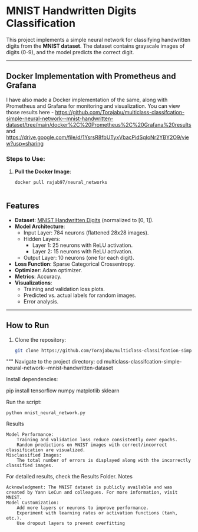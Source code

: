# MNIST Handwritten Digits Classification

This project implements a simple neural network for classifying handwritten digits from the **MNIST dataset**. The dataset contains grayscale images of digits (0-9), and the model predicts the correct digit. 

---
## Docker Implementation with Prometheus and Grafana

I have also made a Docker implementation of the same, along with Prometheus and Grafana for monitoring and visualization. You can view those results here - https://github.com/Torajabu/multiclass-classifcation-simple-neural-network--mnist-handwritten-dataset/tree/main/docker%2C%20Prometheus%2C%20Grafana%20results and https://drive.google.com/file/d/1YsrsR8fbUTyxVbacPidSqIoNr2YBY2O9/view?usp=sharing

### Steps to Use:

1. **Pull the Docker Image**:
   ```bash
   docker pull rajab97/neural_networks



## Features

- **Dataset**: [MNIST Handwritten Digits](http://yann.lecun.com/exdb/mnist/) (normalized to [0, 1]).
- **Model Architecture**:
  - Input Layer: 784 neurons (flattened 28x28 images).
  - Hidden Layers:
    - Layer 1: 25 neurons with ReLU activation.
    - Layer 2: 15 neurons with ReLU activation.
  - Output Layer: 10 neurons (one for each digit).
- **Loss Function**: Sparse Categorical Crossentropy.
- **Optimizer**: Adam optimizer.
- **Metrics**: Accuracy.
- **Visualizations**:
  - Training and validation loss plots.
  - Predicted vs. actual labels for random images.
  - Error analysis.

---

## How to Run

1. Clone the repository:
   ```bash
   git clone https://github.com/Torajabu/multiclass-classifcation-simple-neural-network--mnist-handwritten-dataset.git

"""
Navigate to the project directory:
cd multiclass-classifcation-simple-neural-network--mnist-handwritten-dataset


Install dependencies:

pip install tensorflow numpy matplotlib sklearn

Run the script:

    python mnist_neural_network.py

Results

    Model Performance:
        Training and validation loss reduce consistently over epochs.
        Random predictions on MNIST images with correct/incorrect classification are visualized.
    Misclassified Images:
        The total number of errors is displayed along with the incorrectly classified images.

For detailed results, check the Results Folder.
Notes

    Acknowledgment: The MNIST dataset is publicly available and was created by Yann LeCun and colleagues. For more information, visit MNIST.
    Model Customization:
        Add more layers or neurons to improve performance.
        Experiment with learning rates or activation functions (tanh, etc.).
        Use dropout layers to prevent overfitting
